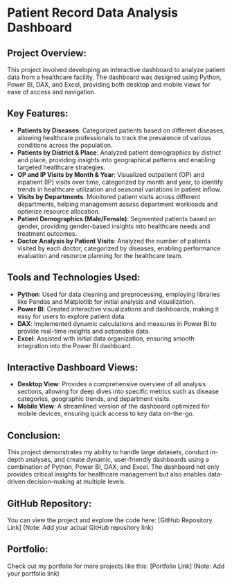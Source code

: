
# Patient Record Data Analysis Dashboard

## Project Overview:
This project involved developing an interactive dashboard to analyze patient data from a healthcare facility. The dashboard was designed using Python, Power BI, DAX, and Excel, providing both desktop and mobile views for ease of access and navigation.

## Key Features:
- **Patients by Diseases**: Categorized patients based on different diseases, allowing healthcare professionals to track the prevalence of various conditions across the population.
- **Patients by District & Place**: Analyzed patient demographics by district and place, providing insights into geographical patterns and enabling targeted healthcare strategies.
- **OP and IP Visits by Month & Year**: Visualized outpatient (OP) and inpatient (IP) visits over time, categorized by month and year, to identify trends in healthcare utilization and seasonal variations in patient inflow.
- **Visits by Departments**: Monitored patient visits across different departments, helping management assess department workloads and optimize resource allocation.
- **Patient Demographics (Male/Female)**: Segmented patients based on gender, providing gender-based insights into healthcare needs and treatment outcomes.
- **Doctor Analysis by Patient Visits**: Analyzed the number of patients visited by each doctor, categorized by diseases, enabling performance evaluation and resource planning for the healthcare team.

## Tools and Technologies Used:
- **Python**: Used for data cleaning and preprocessing, employing libraries like Pandas and Matplotlib for initial analysis and visualization.
- **Power BI**: Created interactive visualizations and dashboards, making it easy for users to explore patient data.
- **DAX**: Implemented dynamic calculations and measures in Power BI to provide real-time insights and actionable data.
- **Excel**: Assisted with initial data organization, ensuring smooth integration into the Power BI dashboard.

## Interactive Dashboard Views:
- **Desktop View**: Provides a comprehensive overview of all analysis sections, allowing for deep dives into specific metrics such as disease categories, geographic trends, and department visits.
- **Mobile View**: A streamlined version of the dashboard optimized for mobile devices, ensuring quick access to key data on-the-go.

## Conclusion:
This project demonstrates my ability to handle large datasets, conduct in-depth analyses, and create dynamic, user-friendly dashboards using a combination of Python, Power BI, DAX, and Excel. The dashboard not only provides critical insights for healthcare management but also enables data-driven decision-making at multiple levels.

## GitHub Repository:
You can view the project and explore the code here: [GitHub Repository Link]
(Note: Add your actual GitHub repository link)

## Portfolio:
Check out my portfolio for more projects like this: [Portfolio Link]
(Note: Add your portfolio link)
